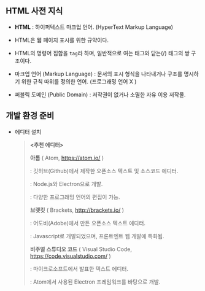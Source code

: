 ## HTML 사전 지식

* **HTML** : 하이퍼텍스트 마크업 언어. (HyperText Markup Language)
* HTML은 웹 페이지 표시를 위한 규약이다.
* HTML의 명령어 집합을 `tag`라 하며, 일반적으로 여는 태그와 닫는(/) 태그의 쌍 구조이다.



* 마크업 언어 (Markup Language) : 문서의 표시 형식을 나타내거나 구조를 명시하기 위한 규칙 따위를 정의한 언어.  (프로그래밍 언어 X )
* 퍼블릭 도메인 (Public Domain) : 저작권이 없거나 소멸한 자유 이용 저작물.





## 개발 환경 준비

* 에디터 설치

    > **<추천 에디터>** 
    >
    > 
    >
    > **아톰** ( Atom, https://atom.io/ )
    >
    >  : 깃허브(Github)에서 제작한 오픈소스 텍스트 및 소스코드 에디터.
    >
    >  : Node.js와 Electron으로 개발.
    >
    >  : 다양한 프로그래밍 언어의 편집이 가능.
    >
    > 
    >
    > **브랫킷** ( Brackets, http://brackets.io/ )
    >
    >  : 어도비(Adobe)에서 만든 오픈소스 텍스트 에디터.
    >
    >  : Javascript로 개발되었으며, 프론트엔트 웹 개발에 특화됨.
    >
    > 
    >
    > **비주얼 스튜디오 코드** ( Visual Studio Code, https://code.visualstudio.com/ )
    >
    >  : 마이크로소프트에서 발표한 텍스트 에디터.
    >
    >  : Atom에서 사용된 Electron 프레임워크를 바탕으로 개발.
    >
    > 

    

